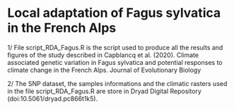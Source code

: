 # Local adaptation of Fagus sylvatica in the French Alps

1/ File script_RDA_Fagus.R is the script used to produce all the results and figures of the study described in Capblancq et al. (2020). Climate associated genetic variation in Fagus sylvatica and potential responses to climate change in the French Alps. Journal of Evolutionary Biology

2/ The SNP dataset, the samples informations and the climatic rasters used in the file script_RDA_Fagus.R are store in Dryad Digital Repository (doi:10.5061/dryad.pc866t1k5).
